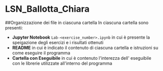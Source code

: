 # LSN_Ballotta_Chiara
##Organizzazione dei file in ciascuna cartella
In ciascuna cartella sono presenti:
- **Jupyter Notebook** `Lab-<exercise_number>.ipynb` in cui è presente la speigazione degli esercizi e i risultati ottenuti
- **README** in cui è indicato il contenuto di ciascuna cartella e istruzioni su come eseguire il programma
- **Cartella con Eseguibile** in cui è contenuto l'interezza dell' eseguibile con le librerie utilizzate all'interno del programma
